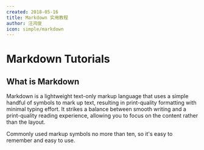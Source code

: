 ```yaml
---
created: 2018-05-16
title: Markdown 实用教程
author: 汪鸿俊
icon: simple/markdown
---
```




# Markdown Tutorials

## What is Markdown

Markdown is a lightweight text-only markup language that uses a simple handful of symbols to mark up text, resulting in print-quality formatting with minimal typing effort. It strikes a balance between smooth writing and a print-quality reading experience, allowing you to focus on the content rather than the layout.

Commonly used markup symbols no more than ten, so it's easy to remember and easy to use. 
